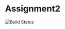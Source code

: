 # Assignment2
[![Build Status](https://travis-ci.com/wuxyel123/assignment2.svg?branch=master)](https://travis-ci.com/wuxyel123/assignment2)

